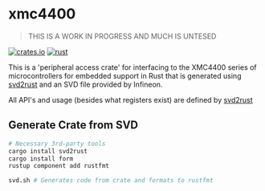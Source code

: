 # xmc4400

> THIS IS A WORK IN PROGRESS AND MUCH IS UNTESED

[![crates.io](https://img.shields.io/crates/v/xmc4400.svg)](https://crates.io/crates/xmc4400)
[![rust](https://github.com/xmc-rs/xmc4400/workflows/Rust/badge.svg)](https://github.com/xmc-rs/xmc4400/workflows/Rust/badge.svg)

This is a 'peripheral access crate' for interfacing to the XMC4400 series of microcontrollers for embedded support in Rust that is generated using [svd2rust](https://docs.rs/svd2rust) and an SVD file provided by Infineon.

All API's and usage (besides what registers exist) are defined by [svd2rust](https://docs.rs/svd2rust)

## Generate Crate from SVD

```bash
# Necessary 3rd-party tools
cargo install svd2rust
cargo install form
rustup component add rustfmt

svd.sh # Generates code from crate and formats to rustfmt
```
